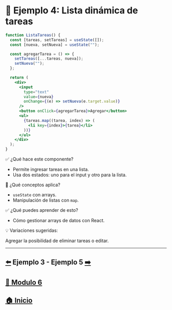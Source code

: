 # 🧪 Ejemplo 4: Lista dinámica de tareas

```jsx
function ListaTareas() {
  const [tareas, setTareas] = useState([]);
  const [nueva, setNueva] = useState("");

  const agregarTarea = () => {
    setTareas([...tareas, nueva]);
    setNueva("");
  };

  return (
    <div>
      <input
        type="text"
        value={nueva}
        onChange={(e) => setNueva(e.target.value)}
      />
      <button onClick={agregarTarea}>Agregar</button>
      <ul>
        {tareas.map((tarea, index) => (
          <li key={index}>{tarea}</li>
        ))}
      </ul>
    </div>
  );
}
```

✅ ¿Qué hace este componente?

* Permite ingresar tareas en una lista.
* Usa dos estados: uno para el input y otro para la lista.

🧠 ¿Qué conceptos aplica?

* `useState` con arrays.
* Manipulación de listas con `map`.

✅ ¿Qué puedes aprender de esto?

* Cómo gestionar arrays de datos con React.

💡 Variaciones sugeridas:

Agregar la posibilidad de eliminar tareas o editar.

---

## [⬅️](../Ejemplos/Ejemplo_3.md) Ejemplo 3 - Ejemplo 5 [➡️](../Ejemplos/Ejemplo_5.md)

## [📄 Modulo 6](../Modulo_6.md) 

## [🏠 Inicio](../../README.md) 
